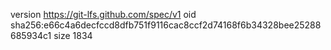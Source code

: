 version https://git-lfs.github.com/spec/v1
oid sha256:e66c4a6decfccd8dfb751f9116cac8ccf2d74168f6b34328bee25288685934c1
size 1834
